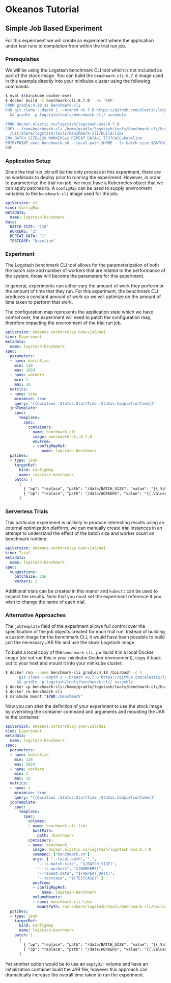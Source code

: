 # Okeanos Tutorial

## Simple Job Based Experiment

For this experiment we will create an experiment where the application under test runs to completion from within the trial run job.

### Prerequisites

We will be using the Logstash benchmark CLI tool which is not included as part of the stock image. You can build the `benchmark-cli:6.7.0` image used in this example directly into your minikube cluster using the following commands:

```bash
$ eval $(minikube docker-env)
$ docker build -t benchmark-cli:6.7.0 - << 'EOF'
FROM gradle:4.10 as benchmark-cli
RUN git clone --depth 1 --branch v6.7.0 https://github.com/elastic/logstash.git \
  && gradle -p logstash/tools/benchmark-cli/ assemble

FROM docker.elastic.co/logstash/logstash-oss:6.7.0
COPY --from=benchmark-cli /home/gradle/logstash/tools/benchmark-cli/build/libs \
  /usr/share/logstash/tools/benchmark-cli/build/libs
ENV BATCH_SIZE=128 WORKERS=2 REPEAT_DATA=1 TESTCASE=baseline
ENTRYPOINT exec benchmark.sh --local-path $HOME --ls-batch-size $BATCH_SIZE --ls-workers $WORKERS --repeat-data $REPEAT_DATA --testcase $TESTCASE
EOF
```

### Application Setup

Since the trial run job will be the only process in this experiment, there are no workloads to deploy prior to running the experiment. However, in order to parameterize the trial run job, we must have a Kubernetes object that we can apply patches to. A `ConfigMap` can be used to supply environment variables to the `benchmark-cli` image used for the job:

```yml
apiVersion: v1
kind: ConfigMap
metadata:
  name: logstash-benchmark
data:
  BATCH_SIZE: "128"
  WORKERS: "2"
  REPEAT_DATA: "1"
  TESTCASE: "baseline"
```

### Experiment

The Logstash benchmark CLI tool allows for the parameterization of both the batch size and number of workers that are related to the performance of the system, those will become the parameters for this experiment.

In general, experiments can either vary the amount of work they perform or the amount of time that they run. For this experiment, the benchmark CLI produces a constant amount of work so we will optimize on the amount of time taken to perform that work.

The configuration map represents the application state which we have control over, the experiment will need to patch the configuration map, therefore impacting the environment of the trial run job.

```yml
apiVersion: okeanos.carbonrelay.com/v1alpha1
kind: Experiment
metadata:
  name: logstash-benchmark
spec:
  parameters:
  - name: batchSize
    min: 128
    max: 1024
  - name: workers
    min: 1
    max: 10
  metrics:
  - name: time
    minimize: true
    query: "{{duration .Status.StartTime .Status.CompletionTime}}"
  jobTemplate:
    spec:
      template:
        spec:
          containers:
          - name: benchmark-cli
            image: benchmark-cli:6.7.0
            envFrom:
            - configMapRef:
                name: logstash-benchmark
  patches:
  - type: json
    targetRef:
      kind: ConfigMap
      name: logstash-benchmark
    patch: |
      [
        { "op": "replace", "path": "/data/BATCH_SIZE", "value": "{{.Values.batchSize}}" },
        { "op": "replace", "path": "/data/WORKERS", "value": "{{.Values.workers}}" }
      ]
```

### Serverless Trials

This particular experiment is unlikely to produce interesting results using an external optimization platform, we can manually create trial instances in an attempt to understand the effect of the batch size and worker count on benchmark runtime.

```yml
apiVersion: okeanos.carbonrelay.com/v1alpha1
kind: Trial
metadata:
  name: logstash-benchmark
spec:
  suggestions:
    batchSize: 256
    workers: 2
```

Additional trials can be created in this manor and `kubectl` can be used to inspect the results. Note that you must set the experiment reference if you wish to change the name of each trial.

### Alternative Approaches

The `jobTemplate` field of the experiment allows full control over the specification of the job objects created for each trial run. Instead of building a custom image for the benchmark CLI, it would have been possible to build just the necessary JAR file and use the stock Logstash image.

To build a local copy of the `benchmark-cli.jar` build it in a local Docker image (do not run this in your minikube Docker environment), copy it back out to your host and mount it into your minikube cluster:

```bash
$ docker run --name benchmark-cli gradle:4.10 /bin/bash -c \
     'git clone --depth 1 --branch v6.7.0 https://github.com/elastic/logstash.git \
     && gradle -p logstash/tools/benchmark-cli/ assemble'
$ docker cp benchmark-cli:/home/gradle/logstash/tools/benchmark-cli/build/libs/benchmark-cli.jar .
$ docker rm benchmark-cli
$ minikube mount "$PWD:/benchmark"
```

Now you can alter the definition of your experiment to use the stock image by overriding the container command and arguments and mounting the JAR to the container:

```yml
apiVersion: okeanos.carbonrelay.com/v1alpha1
kind: Experiment
metadata:
  name: logstash-benchmark
spec:
  parameters:
  - name: batchSize
    min: 128
    max: 1024
  - name: workers
    min: 1
    max: 10
  metrics:
  - name: t
    minimize: true
    query: "{{duration .Status.StartTime .Status.CompletionTime}}"
  jobTemplate:
    spec:
      template:
        spec:
          volumes:
          - name: benchmark-cli-libs
            hostPath:
              path: /benchmark
          containers:
          - name: benchmark
            image: docker.elastic.co/logstash/logstash-oss:6.7.0
            command: ["benchmark.sh"]
            args: [ "--local-path", ".",
              "--ls-batch-size", "$(BATCH_SIZE)",
              "--ls-workers", "$(WORKERS)",
              "--repeat-data", "$(REPEAT_DATA)",
              "--testcase", "$(TESTCASE)" ]
            envFrom:
            - configMapRef:
                name: logstash-benchmark
            volumeMounts:
            - name: benchmark-cli-libs
              mountPath: /usr/share/logstash/tools/benchmark-cli/build/libs
  patches:
  - type: json
    targetRef:
      kind: ConfigMap
      name: logstash-benchmark
    patch: |
      [
        { "op": "replace", "path": "/data/BATCH_SIZE", "value": "{{.Values.batchSize}}" },
        { "op": "replace", "path": "/data/WORKERS", "value": "{{.Values.workers}}" }
      ]
```

Yet another option would be to use an `emptyDir` volume and have an initialization container build the JAR file, however this approach can dramatically increase the overall time taken to run the experiment.

